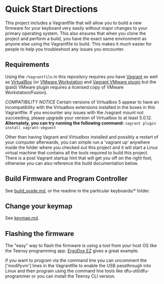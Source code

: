 # Quick Start Directions

This project includes a Vagrantfile that will allow you to build a new firmware for your keyboard very easily without major changes to your primary operating system. This also ensures that when you clone the project and perform a build, you have the exact same environment as anyone else using the Vagrantfile to build. This makes it much easier for people to help you troubleshoot any issues you encounter.

## Requirements

Using the `/Vagrantfile` in this repository requires you have [Vagrant](http://www.vagrantup.com/) as well as [VirtualBox](https://www.virtualbox.org/) (or [VMware Workstation](https://www.vmware.com/products/workstation) and [Vagrant VMware plugin](http://www.vagrantup.com/vmware) but the (paid) VMware plugin requires a licensed copy of VMware Workstation/Fusion).

*COMPATIBILITY NOTICE* Certain versions of Virtualbox 5 appear to have an incompatibility with the Virtualbox extensions installed in the boxes in this Vagrantfile. If you encounter any issues with the /vagrant mount not succeeding, please upgrade your version of Virtualbox to at least 5.0.12. **Alternately, you can try running the following command:** `vagrant plugin install vagrant-vbguest`


Other than having Vagrant and Virtualbox installed and possibly a restart of your computer afterwards, you can simple run a 'vagrant up' anywhere inside the folder where you checked out this project and it will start a Linux virtual machine that contains all the tools required to build this project. There is a post Vagrant startup hint that will get you off on the right foot, otherwise you can also reference the build documentation below.

Build Firmware and Program Controller
-------------------------------------
See [build_guide.md](build_guide.md), or the readme in the particular keyboards/* folder.

Change your keymap
------------------
See [keymap.md](keymap.md).

## Flashing the firmware

The "easy" way to flash the firmware is using a tool from your host OS like the Teensy programming app. [ErgoDox EZ](/keyboards/ergodox/readme.md) gives a great example.

If you want to program via the command line you can uncomment the ['modifyvm'] lines in the Vagrantfile to enable the USB passthrough into Linux and then program using the command line tools like dfu-util/dfu-programmer or you can install the Teensy CLI version.
	
